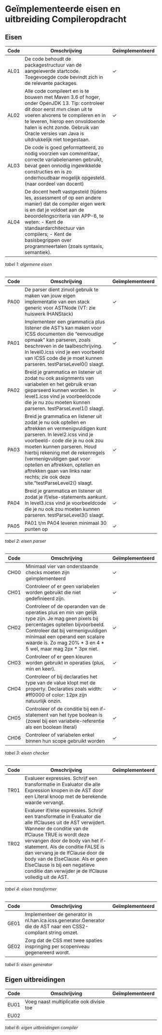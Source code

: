 # Geïmplementeerde eisen en uitbreiding Compileropdracht

## Eisen

| Code | Omschrijving | Geïmplementeerd |
|------|--------------|-------------|
| AL01 | De code behoudt de packagestructuur van de aangeleverde startcode. Toegevoegde code bevindt zich in de relevante packages.             |  &check;           |
| AL02 | Alle code compileert en is te bouwen met Maven 3.6 of hoger, onder OpenJDK 13. Tip: controleer dit door eerst mvn clean uit te voeren alvorens te compileren en in te leveren, hierop een onvoldoende halen is echt zonde. Gebruik van Oracle versies van Java is uitdrukkelijk niet toegestaan.             |  &check;           |
| AL03 | De code is goed geformatteerd, zo nodig voorzien van commentaar, correcte variabelenamen gebruikt, bevat geen onnodig ingewikkelde constructies en is zo onderhoudbaar mogelijk opgesteld. (naar oordeel van docent)             |             |
| AL04 | De docent heeft vastgesteld (tijdens les, assessment of op een andere manier) dat de compiler eigen werk is en dat je voldoet aan de beoordelingscriteria van APP-6, te weten: - Kent de standaardarchitectuur van compilers; - Kent de basisbegrippen over programmeertalen (zoals syntaxis, semantiek).             |             |
_tabel 1: algemene eisen_
<br />
<br />

| Code | Omschrijving | Geïmplementeerd |
|------|--------------|-----------------|
| PA00 | De parser dient zinvol gebruik te maken van jouw eigen implementatie van een stack generic voor ASTNode (VT: zie huiswerk IHANStack<ASTNode>)             | &check;                |
| PA01 | Implementeer een grammatica plus listener die AST’s kan maken voor ICSS documenten die “eenvoudige opmaak” kan parseren, zoals beschreven in de taalbeschrijving. In level0.icss vind je een voorbeeld van ICSS code die je moet kunnen parseren. testParseLevel0() slaagt.             | &check;                |
| PA02 | Breid je grammatica en listener uit zodat nu ook assignments van variabelen en het gebruik ervan geparseerd kunnen worden. In level1.icss vind je voorbeeldcode die je nu zou moeten kunnen parseren. testParseLevel1() slaagt.	             | &check;                |
| PA03 | Breid je grammatica en listener uit zodat je nu ook optellen en aftrekken en vermenigvuldigen kunt parseren. In level2.icss vind je voorbeeld- code die je nu ook zou moeten kunnen parseren. Houd hierbij rekening met de rekenregels (vermenigvuldigen gaat voor optellen en aftrekken, optellen en aftrekken gaan van links naar rechts; zie ook deze site.”testParseLevel2() slaagt.	             | &check;                |
| PA04 | Breid je grammatica en listener uit zodat je if/else-statements aankunt. In level3.icss vind je voorbeeldcode die je nu ook zou moeten kunnen parseren. testParseLevel3() slaagt.	             | &check;                |
| PA05 | PA01 t/m PA04 leveren minimaal 30 punten op	             | &check;                |
_tabel 2: eisen parser_
<br />
<br />


| Code | Omschrijving | Geïmplementeerd |
|------|--------------|-----------------|
| CH00 | Minimaal vier van onderstaande checks moeten zijn geïmplementeerd	             |  &check;                |
| CH01 | Controleer of er geen variabelen worden gebruikt die niet gedefinieerd zijn.	             | &check;                 |
| CH02 | Controleer of de operanden van de operaties plus en min van gelijk type zijn. Je mag geen pixels bij percentages optellen bijvoorbeeld. Controleer dat bij vermenigvuldigen minimaal een operand een scalaire waarde is. Zo mag 20% * 3 en 4 * 5 wel, maar mag 2px * 3px niet.	             |  &check;                |
| CH03 | Controleer of er geen kleuren worden gebruikt in operaties (plus, min en keer).	             | &check;                 |
| CH04 | Controleer of bij declaraties het type van de value klopt met de property. Declaraties zoals width: #ff0000 of color: 12px zijn natuurlijk onzin.	             | &check;                 |
| CH05 | Controleer of de conditie bij een if-statement van het type boolean is (zowel bij een variabele-referentie als een boolean literal)	             | &check;                 |
| CH06 | Controleer of variabelen enkel binnen hun scope gebruikt worden	             | &check;                 |
_tabel 3: eisen checker_
<br />
<br />


| Code | Omschrijving | Geïmplementeerd |
|------|--------------|-----------------|
| TR01 | Evalueer expressies. Schrijf een transformatie in Evaluator die alle Expression knopen in de AST door een Literal knoop met de berekende waarde vervangt.	             |                 |
| TR02 | Evalueer if/else expressies. Schrijf een transformatie in Evaluator die alle IfClauses uit de AST verwijdert. Wanneer de conditie van de IfClause TRUE is wordt deze vervangen door de body van het if-statement. Als de conditie FALSE is dan vervang je de IfClause door de body van de ElseClause. Als er geen ElseClause is bij een negatieve conditie dan verwijder je de IfClause volledig uit de AST.	             |                 |
_tabel 4: eisen transformer_
<br />
<br />


| Code | Omschrijving | Geïmplementeerd |
|------|--------------|-----------------|
| GE01 | Implementeer de generator in nl.han.ica.icss.generator.Generator die de AST naar een CSS2-compliant string omzet.	             |                 |
| GE02 | Zorg dat de CSS met twee spaties inspringing per scopeniveau gegenereerd wordt.	             |                 |
_tabel 5: eisen generator_

## Eigen uitbreidingen

| Code | Omschrijving                              | Geïmplementeerd |
|------|-------------------------------------------|-----------------|
| EU01 | Voeg naast multiplicatie ook divisie toe	 |                 |
| EU02 | 	                                         |                 |
_tabel 6: eigen uitbreidingen compiler_